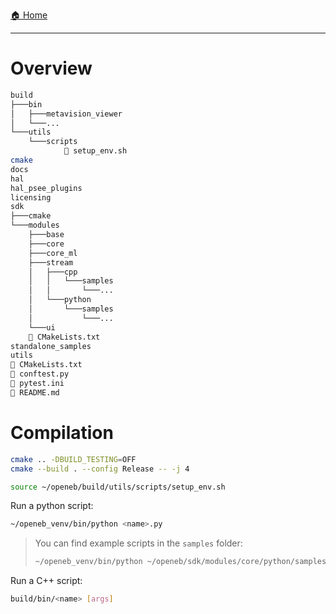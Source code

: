 [🏠 Home](https://github.com/ubi-coro/openeb)

---

# Overview

```bash
build
├───bin
│   ├───metavision_viewer
│   └───...
└───utils
    └───scripts
            📜 setup_env.sh
cmake
docs
hal
hal_psee_plugins
licensing
sdk
├───cmake
└───modules
    ├───base
    ├───core
    ├───core_ml
    ├───stream
    │   ├───cpp
    │   │   └───samples
    │   │       └───...
    │   └───python
    │       └───samples
    │           └───...
    └───ui
    📜 CMakeLists.txt
standalone_samples
utils
📜 CMakeLists.txt
📜 conftest.py
📜 pytest.ini
📜 README.md
```

# Compilation

```bash
cmake .. -DBUILD_TESTING=OFF
cmake --build . --config Release -- -j 4
```

```bash
source ~/openeb/build/utils/scripts/setup_env.sh
```

Run a python script:

```bash
~/openeb_venv/bin/python <name>.py
```

> You can find example scripts in the `samples` folder:
> 
> ```bash
> ~/openeb_venv/bin/python ~/openeb/sdk/modules/core/python/samples/<name>/<name>.py
> ```

Run a C++ script:

```bash
build/bin/<name> [args]
```